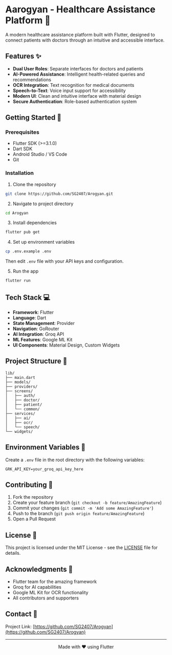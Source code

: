 # Aarogyan - Healthcare Assistance Platform 🏥

A modern healthcare assistance platform built with Flutter, designed to connect patients with doctors through an intuitive and accessible interface.

## Features ✨

- **Dual User Roles**: Separate interfaces for doctors and patients
- **AI-Powered Assistance**: Intelligent health-related queries and recommendations
- **OCR Integration**: Text recognition for medical documents
- **Speech-to-Text**: Voice input support for accessibility
- **Modern UI**: Clean and intuitive interface with material design
- **Secure Authentication**: Role-based authentication system

## Getting Started 🚀

### Prerequisites

- Flutter SDK (>=3.1.0)
- Dart SDK
- Android Studio / VS Code
- Git

### Installation

1. Clone the repository
```bash
git clone https://github.com/SG2407/Arogyan.git
```

2. Navigate to project directory
```bash
cd Arogyan
```

3. Install dependencies
```bash
flutter pub get
```

4. Set up environment variables
```bash
cp .env.example .env
```
Then edit `.env` file with your API keys and configuration.

5. Run the app
```bash
flutter run
```

## Tech Stack 💻

- **Framework**: Flutter
- **Language**: Dart
- **State Management**: Provider
- **Navigation**: GoRouter
- **AI Integration**: Groq API
- **ML Features**: Google ML Kit
- **UI Components**: Material Design, Custom Widgets

## Project Structure 📁

```
lib/
├── main.dart
├── models/
├── providers/
├── screens/
│   ├── auth/
│   ├── doctor/
│   ├── patient/
│   └── common/
├── services/
│   ├── ai/
│   ├── ocr/
│   └── speech/
└── widgets/
```

## Environment Variables 🔐

Create a `.env` file in the root directory with the following variables:
```
GRK_API_KEY=your_groq_api_key_here
```

## Contributing 🤝

1. Fork the repository
2. Create your feature branch (`git checkout -b feature/AmazingFeature`)
3. Commit your changes (`git commit -m 'Add some AmazingFeature'`)
4. Push to the branch (`git push origin feature/AmazingFeature`)
5. Open a Pull Request

## License 📄

This project is licensed under the MIT License - see the [LICENSE](LICENSE) file for details.

## Acknowledgments 🙏

- Flutter team for the amazing framework
- Groq for AI capabilities
- Google ML Kit for OCR functionality
- All contributors and supporters

## Contact 📱

Project Link: [https://github.com/SG2407/Arogyan](https://github.com/SG2407/Arogyan)

---

<div align="center">
Made with ❤️ using Flutter
</div>

